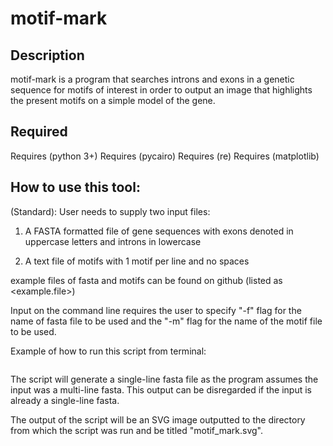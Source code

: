 # motif-mark

## Description
motif-mark is a program that searches introns and exons in a genetic sequence for motifs of interest in order to output an image that highlights the present motifs on a simple model of the gene.

## Required
Requires (python 3+)
Requires (pycairo)
Requires (re)
Requires (matplotlib)


## How to use this tool:

(Standard): User needs to supply two input files:

1. A FASTA formatted file of gene sequences with exons denoted in uppercase letters and introns in lowercase

2. A text file of motifs with 1 motif per line and no spaces

example files of fasta and motifs can be found on github (listed as <example.file>)

Input on the command line requires the user to specify "-f" flag for the name of fasta file to be used and the "-m" flag for the name of the motif file to be used.

Example of how to run this script from terminal:

```./motif_mark.py -f example.fasta -m example.motif
```

The script will generate a single-line fasta file as the program assumes the input was a multi-line fasta. This output can be disregarded if the input is already a single-line fasta.

The output of the script will be an SVG image outputted to the directory from which the script was run and be titled "motif_mark.svg".
